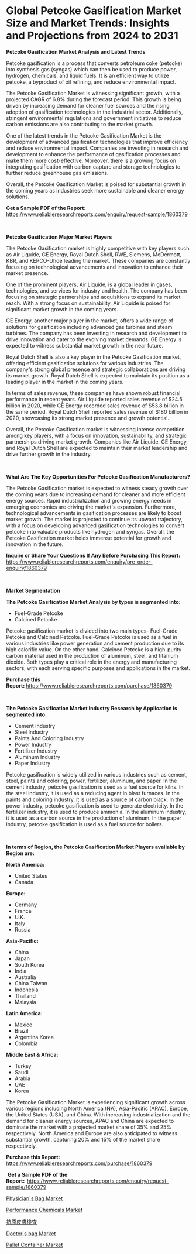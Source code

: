 <p><h1>Global Petcoke Gasification Market Size and Market Trends: Insights and Projections from 2024 to 2031</h1></p><p><strong>Petcoke Gasification Market Analysis and Latest Trends</strong></p>
<p><p>Petcoke gasification is a process that converts petroleum coke (petcoke) into synthesis gas (syngas) which can then be used to produce power, hydrogen, chemicals, and liquid fuels. It is an efficient way to utilize petcoke, a byproduct of oil refining, and reduce environmental impact.</p><p>The Petcoke Gasification Market is witnessing significant growth, with a projected CAGR of 6.8% during the forecast period. This growth is being driven by increasing demand for cleaner fuel sources and the rising adoption of gasification technologies in the industrial sector. Additionally, stringent environmental regulations and government initiatives to reduce carbon emissions are also contributing to the market growth.</p><p>One of the latest trends in the Petcoke Gasification Market is the development of advanced gasification technologies that improve efficiency and reduce environmental impact. Companies are investing in research and development to enhance the performance of gasification processes and make them more cost-effective. Moreover, there is a growing focus on integrating gasification with carbon capture and storage technologies to further reduce greenhouse gas emissions.</p><p>Overall, the Petcoke Gasification Market is poised for substantial growth in the coming years as industries seek more sustainable and cleaner energy solutions.</p></p>
<p><strong>Get a Sample PDF of the Report:&nbsp;</strong> <a href="https://www.reliableresearchreports.com/enquiry/request-sample/1860379">https://www.reliableresearchreports.com/enquiry/request-sample/1860379</a></p>
<p>&nbsp;</p>
<p><strong>Petcoke Gasification Major Market Players</strong></p>
<p><p>The Petcoke Gasification market is highly competitive with key players such as Air Liquide, GE Energy, Royal Dutch Shell, RWE, Siemens, McDermott, KBR, and KEPCO-Uhde leading the market. These companies are constantly focusing on technological advancements and innovation to enhance their market presence.</p><p>One of the prominent players, Air Liquide, is a global leader in gases, technologies, and services for industry and health. The company has been focusing on strategic partnerships and acquisitions to expand its market reach. With a strong focus on sustainability, Air Liquide is poised for significant market growth in the coming years.</p><p>GE Energy, another major player in the market, offers a wide range of solutions for gasification including advanced gas turbines and steam turbines. The company has been investing in research and development to drive innovation and cater to the evolving market demands. GE Energy is expected to witness substantial market growth in the near future.</p><p>Royal Dutch Shell is also a key player in the Petcoke Gasification market, offering efficient gasification solutions for various industries. The company's strong global presence and strategic collaborations are driving its market growth. Royal Dutch Shell is expected to maintain its position as a leading player in the market in the coming years.</p><p>In terms of sales revenue, these companies have shown robust financial performance in recent years. Air Liquide reported sales revenue of $24.5 billion in 2020, while GE Energy recorded sales revenue of $53.8 billion in the same period. Royal Dutch Shell reported sales revenue of $180 billion in 2020, showcasing its strong market presence and growth potential.</p><p>Overall, the Petcoke Gasification market is witnessing intense competition among key players, with a focus on innovation, sustainability, and strategic partnerships driving market growth. Companies like Air Liquide, GE Energy, and Royal Dutch Shell are expected to maintain their market leadership and drive further growth in the industry.</p></p>
<p>&nbsp;</p>
<p><strong>What Are The Key Opportunities For Petcoke Gasification Manufacturers?</strong></p>
<p><p>The Petcoke Gasification market is expected to witness steady growth over the coming years due to increasing demand for cleaner and more efficient energy sources. Rapid industrialization and growing energy needs in emerging economies are driving the market's expansion. Furthermore, technological advancements in gasification processes are likely to boost market growth. The market is projected to continue its upward trajectory, with a focus on developing advanced gasification technologies to convert petcoke into valuable products like hydrogen and syngas. Overall, the Petcoke Gasification market holds immense potential for growth and innovation in the future.</p></p>
<p><strong>Inquire or Share Your Questions If Any Before Purchasing This Report:</strong> <a href="https://www.reliableresearchreports.com/enquiry/pre-order-enquiry/1860379">https://www.reliableresearchreports.com/enquiry/pre-order-enquiry/1860379</a></p>
<p>&nbsp;</p>
<p><strong>Market Segmentation</strong></p>
<p><strong>The Petcoke Gasification Market Analysis by types is segmented into:</strong></p>
<p><ul><li>Fuel-Grade Petcoke</li><li>Calcined Petcoke</li></ul></p>
<p><p>Petcoke gasification market is divided into two main types- Fuel-Grade Petcoke and Calcined Petcoke. Fuel-Grade Petcoke is used as a fuel in various industries like power generation and cement production due to its high calorific value. On the other hand, Calcined Petcoke is a high-purity carbon material used in the production of aluminum, steel, and titanium dioxide. Both types play a critical role in the energy and manufacturing sectors, with each serving specific purposes and applications in the market.</p></p>
<p><strong>Purchase this Report:&nbsp;</strong><a href="https://www.reliableresearchreports.com/purchase/1860379">https://www.reliableresearchreports.com/purchase/1860379</a></p>
<p>&nbsp;</p>
<p><strong>The Petcoke Gasification Market Industry Research by Application is segmented into:</strong></p>
<p><ul><li>Cement Industry</li><li>Steel Industry</li><li>Paints And Coloring Industry</li><li>Power Industry</li><li>Fertilizer Industry</li><li>Aluminum Industry</li><li>Paper Industry</li></ul></p>
<p><p>Petcoke gasification is widely utilized in various industries such as cement, steel, paints and coloring, power, fertilizer, aluminum, and paper. In the cement industry, petcoke gasification is used as a fuel source for kilns. In the steel industry, it is used as a reducing agent in blast furnaces. In the paints and coloring industry, it is used as a source of carbon black. In the power industry, petcoke gasification is used to generate electricity. In the fertilizer industry, it is used to produce ammonia. In the aluminum industry, it is used as a carbon source in the production of aluminum. In the paper industry, petcoke gasification is used as a fuel source for boilers.</p></p>
<p>&nbsp;</p>
<p><strong>In terms of Region, the Petcoke Gasification Market Players available by Region are:</strong></p>
<p>
    <p> <strong> North America: </strong>
        <ul>
            <li>United States</li>
            <li>Canada</li>
        </ul>
        </p> 
    <p> <strong> Europe: </strong>
        <ul>
            <li>Germany</li>
            <li>France</li>
            <li>U.K.</li>
            <li>Italy</li>
            <li>Russia</li>
        </ul>
        </p> 
    <p> <strong> Asia-Pacific: </strong>
        <ul>
            <li>China</li>
            <li>Japan</li>
            <li>South Korea</li>
            <li>India</li>
            <li>Australia</li>
            <li>China Taiwan</li>
            <li>Indonesia</li>
            <li>Thailand</li>
            <li>Malaysia</li>
        </ul>
        </p> 
    <p> <strong> Latin America: </strong>
        <ul>
            <li>Mexico</li>
            <li>Brazil</li>
            <li>Argentina Korea</li>
            <li>Colombia</li>
        </ul>
        </p> 
    <p> <strong> Middle East & Africa: </strong>
        <ul>
            <li>Turkey</li>
            <li>Saudi</li>
            <li>Arabia</li>
            <li>UAE</li>
            <li>Korea</li>
        </ul>
    </p>
    </p>
<p><p>The Petcoke Gasification Market is experiencing significant growth across various regions including North America (NA), Asia-Pacific (APAC), Europe, the United States (USA), and China. With increasing industrialization and the demand for cleaner energy sources, APAC and China are expected to dominate the market with a projected market share of 35% and 25% respectively. North America and Europe are also anticipated to witness substantial growth, capturing 20% and 15% of the market share respectively.</p></p>
<p><strong>Purchase this Report: </strong><a href="https://www.reliableresearchreports.com/purchase/1860379">https://www.reliableresearchreports.com/purchase/1860379</a></p>
<p>&nbsp;<strong>Get a Sample PDF of the Report:&nbsp;&nbsp;</strong><a href="https://www.reliableresearchreports.com/enquiry/request-sample/1860379">https://www.reliableresearchreports.com/enquiry/request-sample/1860379</a></p>
<p><strong></strong></p>
<p><p><a href="https://issuu.com/reportprime-2/docs/physicians-bag-market-size-2030.ppt_37e81f5680014c">Physician`s Bag Market</a></p><p><a href="https://github.com/brenzgnarento/Market-Research-Report-List-1/blob/main/performance-chemicals-market.md">Performance Chemicals Market</a></p><p><a href="https://github.com/jkjreqjscoxx7/Market-Research-Report-List-1/blob/main/2079782193938.md">抗原皮膚検査</a></p><p><a href="https://issuu.com/reportprime-2/docs/doctors-bag-market-size-2030.pptx_9c83092f1c6e11">Doctor`s bag Market</a></p><p><a href="https://github.com/jerrycopelandthomaswsqd8q/Market-Research-Report-List-1/blob/main/pallet-container-market.md">Pallet Container Market</a></p></p>